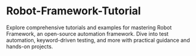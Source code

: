 # Robot-Framework-Tutorial
Explore comprehensive tutorials and examples for mastering Robot Framework, an open-source automation framework. Dive into test automation, keyword-driven testing, and more with practical guidance and hands-on projects.
